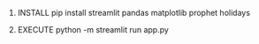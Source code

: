 1. INSTALL
pip install streamlit pandas matplotlib prophet holidays

2. EXECUTE
python -m streamlit run app.py

